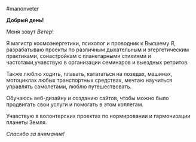 #manonveter

**Добрый день!**

Меня зовут _Ветер_!



Я магистр космоэнергетики, психолог и проводник к Высшему Я, разрабатываю проекты по различным дыхательным и эгергетическим практиками, сонастройкам с планетарными стихиями и частотами,учавствую в организации семинаров и выездных ретритов.

Также люблю ходить, плавать, катататься на позедах, машинах, мотоциклах любых транспортных средствах, мечтаю научиться управлять самолетами, люблю путешествовать.

Обучаюсь веб-дизайну и созданию сайтов, чтобы можно было продвигать свои услуги и помогать в этом коллегам.

Учавствую в волонтерских проектах по нормировании и гармонизации планеты Земля.

_Спасибо за внимание!_